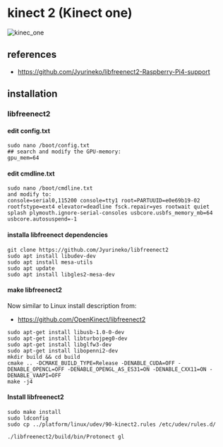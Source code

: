 # kinect 2 (Kinect one)

![kinec_one](https://m.media-amazon.com/images/S/aplus-media/mg/ec801571-863a-4ed2-ab7d-b63600d8143f._SR285,285_.png)

## references
* https://github.com/Jyurineko/libfreenect2-Raspberry-Pi4-support


## installation
### libfreenect2

#### edit config.txt
```
sudo nano /boot/config.txt
## search and modify the GPU-memory:
gpu_mem=64
```


#### edit cmdline.txt
```
sudo nano /boot/cmdline.txt
and modify to:
console=serial0,115200 console=tty1 root=PARTUUID=e0e69b19-02 rootfstype=ext4 elevator=deadline fsck.repair=yes rootwait quiet splash plymouth.ignore-serial-consoles usbcore.usbfs_memory_mb=64 usbcore.autosuspend=-1
```


#### installa libfreenect dependencies
```
git clone https://github.com/Jyurineko/libfreenect2
sudo apt install libudev-dev
sudo apt install mesa-utils
sudo apt update
sudo apt install libgles2-mesa-dev
```

#### make libfreenect2
Now similar to Linux install description from: 
* https://github.com/OpenKinect/libfreenect2 

```
sudo apt-get install libusb-1.0-0-dev
sudo apt-get install libturbojpeg0-dev
sudo apt-get install libglfw3-dev
sudo apt-get install libopenni2-dev
mkdir build && cd build
cmake .. -DCMAKE_BUILD_TYPE=Release -DENABLE_CUDA=OFF -DENABLE_OPENCL=OFF -DENABLE_OPENGL_AS_ES31=ON -DENABLE_CXX11=ON -DENABLE_VAAPI=OFF
make -j4
```


#### Install libfreenect2

```
sudo make install
sudo ldconfig
sudo cp ../platform/linux/udev/90-kinect2.rules /etc/udev/rules.d/
```



```
./libfreenect2/build/bin/Protonect gl
```
